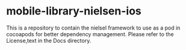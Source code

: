 # mobile-library-nielsen-ios
This is a repository to contain the nielsel framework to use as a pod in cocoapods for better dependency management.
Please refer to the License,text in the Docs directory.
